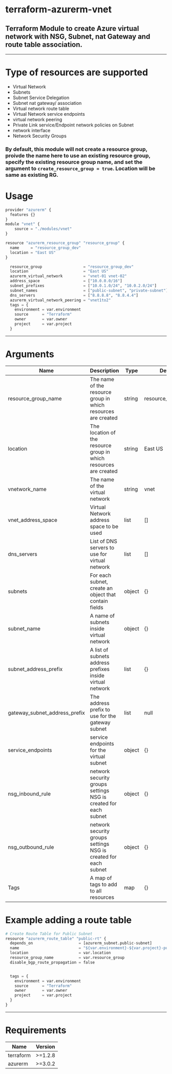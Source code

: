 # **terraform-azurerm-vnet**
  
## Terraform Module to create Azure virtual network with NSG, Subnet, nat Gateway and route table association.
  ---
# **Type of resources are supported**

  - Virtual Network
  - Subnets
  - Subnet Service Delegation
  - Subnet nat gateway/ association
  - Virtual network route table
  - Virtual Network service endpoints
  - virtual network peering
  - Private Link service/Endpoint network policies on Subnet
  - network interface 
  - Network Security Groups
  
### By default, this module will not create a resource group, proivde the name here to use an existing resource group, specify the existing resource group name, and set the argument to `create_resource_group = true`. Location will be same as existing RG.

# Usage

```python
provider "azurerm" {
  features {}
}
module "vnet" {
    source = "./modules/vnet"
}

resource "azurerm_resource_group" "resource_group" {
  name     = "resource_group_dev"
  location = "East US"
}

  resource_group                  = "resource_group_dev"
  location                        = "East US"
  azurerm_virtual_network         = "vnet-01 vnet-02"
  address_space                   = ["10.0.0.0/16"]
  subnet_prefixes                 = ["10.0.1.0/24", "10.0.2.0/24"]
  subnet_names                    = ["public-subnet", "private-subnet"]
  dns_servers                     = ["8.8.8.8", "8.8.4.4"]
  azurerm_virtual_network_peering = "vnet1to2"
  tags = {
    environment = var.environment
    source      = "Terraform"
    owner       = var.owner
    project     = var.project
  }
```
---
# Arguments

Name	   |Description   |	Type  |Default    |
---------|--------------------|---------------|-----------|
resource_group_name| The name of the resource group in which resources are created| 	string |	resource_group_dev |
location |The location of the resource group in which resources are created| string	| East US |
vnetwork_name|	The name of the virtual network	| string	|  vnet |
vnet_address_space |	Virtual Network address space to be used	| list	|  []  |
dns_servers	| List of DNS servers to use for virtual network | list |	[] |
subnets  |	For each subnet, create an object that contain fields	 | object	|  {}  | 
subnet_name | 	A name of subnets inside virtual network  | 	object  | 	{}  |
subnet_address_prefix | A list of subnets address prefixes inside virtual network | list	| {}  |
gateway_subnet_address_prefix	| The address prefix to use for the gateway subnet | list | 	null |
service_endpoints	| service endpoints for the virtual subnet |	object |	{} |
nsg_inbound_rule	| network security groups settings NSG is created for each subnet	| object | 	{} |
nsg_outbound_rule	| network security groups settings NSG is created for each subnet| object|	{}| 
Tags	| A map of tags to add to all resources	 | map	| {}  |


# Example adding a route table

```python
# Create Route Table for Public Subnet
resource "azurerm_route_table" "public-rt" {
  depends_on                    = [azurerm_subnet.public-subnet]
  name                          = "${var.environment}-${var.project}-public-rt"
  location                      = var.location
  resource_group_name           = var.resource_group
  disable_bgp_route_propagation = false


  tags = {
    environment = var.environment
    source      = "Terraform"
    owner       = var.owner
    project     = var.project
  }
}
```
----
# Requirements
Name     | Version
---------|--------
terraform| >=1.2.8
azurerm	 | >=3.0.2



